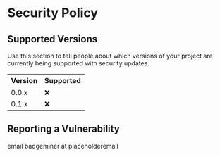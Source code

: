 # Security Policy

## Supported Versions

Use this section to tell people about which versions of your project are
currently being supported with security updates.

| Version | Supported          |
| ------- | ------------------ |
| 0.0.x   | :x: |
| 0.1.x   | :x: |


## Reporting a Vulnerability

email badgeminer at placeholderemail

